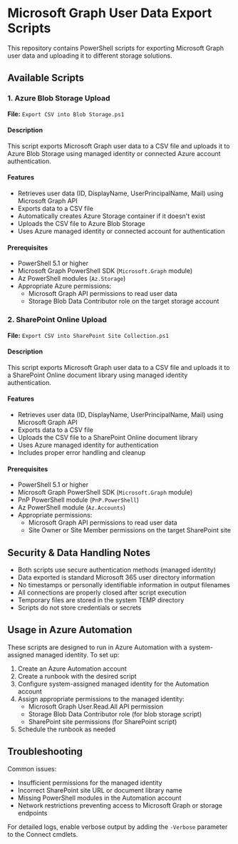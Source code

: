 # Microsoft Graph User Data Export Scripts

This repository contains PowerShell scripts for exporting Microsoft Graph user data and uploading it to different storage solutions.

## Available Scripts

### 1. Azure Blob Storage Upload

**File:** `Export CSV into Blob Storage.ps1`

#### Description
This script exports Microsoft Graph user data to a CSV file and uploads it to Azure Blob Storage using managed identity or connected Azure account authentication.

#### Features
- Retrieves user data (ID, DisplayName, UserPrincipalName, Mail) using Microsoft Graph API
- Exports data to a CSV file
- Automatically creates Azure Storage container if it doesn't exist
- Uploads the CSV file to Azure Blob Storage
- Uses Azure managed identity or connected account for authentication

#### Prerequisites
- PowerShell 5.1 or higher
- Microsoft Graph PowerShell SDK (`Microsoft.Graph` module)
- Az PowerShell modules (`Az.Storage`)
- Appropriate Azure permissions:
  - Microsoft Graph API permissions to read user data
  - Storage Blob Data Contributor role on the target storage account

### 2. SharePoint Online Upload

**File:** `Export CSV into SharePoint Site Collection.ps1`

#### Description
This script exports Microsoft Graph user data to a CSV file and uploads it to a SharePoint Online document library using managed identity authentication.

#### Features
- Retrieves user data (ID, DisplayName, UserPrincipalName, Mail) using Microsoft Graph API
- Exports data to a CSV file
- Uploads the CSV file to a SharePoint Online document library
- Uses Azure managed identity for authentication
- Includes proper error handling and cleanup

#### Prerequisites
- PowerShell 5.1 or higher
- Microsoft Graph PowerShell SDK (`Microsoft.Graph` module)
- PnP PowerShell module (`PnP.PowerShell`)
- Az PowerShell module (`Az.Accounts`)
- Appropriate permissions:
  - Microsoft Graph API permissions to read user data
  - Site Owner or Site Member permissions on the target SharePoint site

## Security & Data Handling Notes

- Both scripts use secure authentication methods (managed identity)
- Data exported is standard Microsoft 365 user directory information
- No timestamps or personally identifiable information in output filenames
- All connections are properly closed after script execution
- Temporary files are stored in the system TEMP directory
- Scripts do not store credentials or secrets

## Usage in Azure Automation

These scripts are designed to run in Azure Automation with a system-assigned managed identity. To set up:

1. Create an Azure Automation account
2. Create a runbook with the desired script
3. Configure system-assigned managed identity for the Automation account
4. Assign appropriate permissions to the managed identity:
   - Microsoft Graph User.Read.All API permission
   - Storage Blob Data Contributor role (for blob storage script)
   - SharePoint site permissions (for SharePoint script)
5. Schedule the runbook as needed

## Troubleshooting

Common issues:
- Insufficient permissions for the managed identity
- Incorrect SharePoint site URL or document library name
- Missing PowerShell modules in the Automation account
- Network restrictions preventing access to Microsoft Graph or storage endpoints

For detailed logs, enable verbose output by adding the `-Verbose` parameter to the Connect cmdlets.